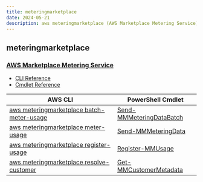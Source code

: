 ```yaml
---
title: meteringmarketplace
date: 2024-05-21
description: aws meteringmarketplace (AWS Marketplace Metering Service) command/cmdlet list.
---
```


## meteringmarketplace

### [AWS Marketplace Metering Service](https://aws.amazon.com/marketplace/)

* [CLI Reference](https://awscli.amazonaws.com/v2/documentation/api/latest/reference/meteringmarketplace/index.html)
* [Cmdlet Reference](https://docs.aws.amazon.com/powershell/latest/reference/items/AWS_Marketplace_Metering_cmdlets.html)

|AWS CLI|PowerShell Cmdlet|
|----|----|
|[aws meteringmarketplace batch-meter-usage](https://awscli.amazonaws.com/v2/documentation/api/latest/reference/meteringmarketplace/batch-meter-usage.html)|[Send-MMMeteringDataBatch](https://docs.aws.amazon.com/powershell/latest/reference/items/Send-MMMeteringDataBatch.html)|
|[aws meteringmarketplace meter-usage](https://awscli.amazonaws.com/v2/documentation/api/latest/reference/meteringmarketplace/meter-usage.html)|[Send-MMMeteringData](https://docs.aws.amazon.com/powershell/latest/reference/items/Send-MMMeteringData.html)|
|[aws meteringmarketplace register-usage](https://awscli.amazonaws.com/v2/documentation/api/latest/reference/meteringmarketplace/register-usage.html)|[Register-MMUsage](https://docs.aws.amazon.com/powershell/latest/reference/items/Register-MMUsage.html)|
|[aws meteringmarketplace resolve-customer](https://awscli.amazonaws.com/v2/documentation/api/latest/reference/meteringmarketplace/resolve-customer.html)|[Get-MMCustomerMetadata](https://docs.aws.amazon.com/powershell/latest/reference/items/Get-MMCustomerMetadata.html)|

